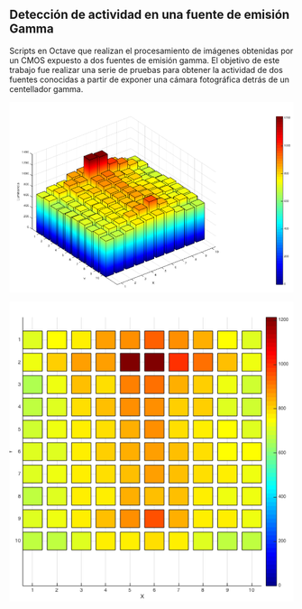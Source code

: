 ## Detección de actividad en una fuente de emisión Gamma 

Scripts en Octave que realizan el procesamiento de imágenes obtenidas por un CMOS expuesto a dos fuentes de emisión gamma. El objetivo de este trabajo fue realizar una serie de pruebas para obtener la actividad de dos fuentes conocidas a partir de exponer una cámara fotográfica detrás de un centellador gamma. 


![Alt text](img/RAW_gamma_lineal.png?raw=true "Imagen de intensidad de la actividad")

![Alt text](img/RAW_gamma_lineal_perspectivaXY.png?raw=true "Imagen de intensidad de la actividad - Perspectiva")
